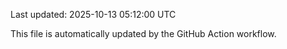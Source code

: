 Last updated: 2025-10-13 05:12:00 UTC

This file is automatically updated by the GitHub Action workflow.
